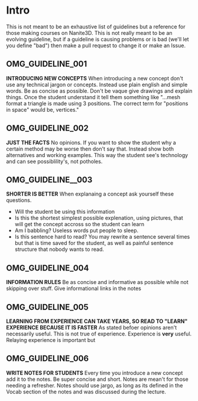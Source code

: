 # Intro
This is not meant to be an exhaustive list of guidelines but a reference for those making courses on Nanite3D. This is not really meant to be an evolving guideline, but if a guideline is causing problems or is bad (we'll let you define "bad") then make a pull request to change it or make an Issue.

## OMG_GUIDELINE_001
**INTRODUCING NEW CONCEPTS**
When introducing a new concept don't use any technical jargon or concepts. Instead use plain english and simple words. Be as concise as possible. Don't be vaque give drawings and explain things. Once the student understand it tell them something like
"...mesh format a triangle is made using 3 positions. The correct term for "positions in space" would be, vertices."

## OMG_GUIDELINE_002
**JUST THE FACTS**
No opinions. If you want to show the student why a certain method may be worse then don't say that. Instead show both alternatives and working examples. This way the student see's technology and can see possiblility's, not potholes.

## OMG_GUIDELINE__003
**SHORTER IS BETTER**
When explanaing a concept ask yourself these questions.
 - Will the student be using this information
 - Is this the shortest simplest possible explenation, using pictures, that will get the concept accross so the student can learn
 - Am I babbling? Useless words put people to sleep.
 - Is this sentence hard to read?
 You may rewrite a sentence several times but that is time saved for the student, as well as painful sentence structure that nobody wants to read.

## OMG_GUIDELINE_004
**INFORMATION RULES**
Be as concise and informative as possible while not skipping over stuff. Give informational links in the notes

## OMG_GUIDELINE_005
**LEARNING FROM EXPERIENCE CAN TAKE YEARS, SO READ TO "LEARN" EXPERIENCE BECAUSE IT IS FASTER**
As stated befoer opinions aren't necessarily useful. This is not true of experience. Experience is **very** useful. Relaying experience is important but

## OMG_GUIDELINE_006
**WRITE NOTES FOR STUDENTS**
Every time you introduce a new concept add it to the notes. Be super concise and short. Notes are mean't for those needing a refresher. Notes should use jargo, as long as its defined in the Vocab section of the notes and was discussed during the lecture.